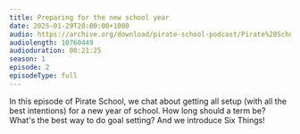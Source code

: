 ```yaml
---
title: Preparing for the new school year
date: 2025-01-29T20:00:00+1000
audio: https://archive.org/download/pirate-school-podcast/Pirate%20School%202.mp3
audiolength: 10760449
audioduration: 00:21:25
season: 1
episode: 2
episodeType: full
---
```


In this episode of Pirate School, we chat about getting all setup (with all the best intentions) for a new year of school. How long should a term be? What's the best way to do goal setting? And we introduce Six Things!